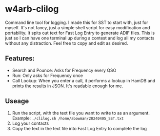 # w4arb-clilog
Command line tool for logging. I made this for SST to start with, just for myself. It's not fancy, just a simple shell script for easy modification and portability. It spits out text for Fast Log Entry to generate ADIF files. This is just so I can have one terminal up during a contest and log all my contacts without any distraction. Feel free to copy and edit as desired.

## Features:
- Search and Pounce: Asks for Frequency every QSO
- Run: Only asks for Frequency once
- Call Lookup: When you enter a call, it performs a lookup in HamDB and prints the results in JSON. It's readable enough for me.

## Useage
1. Run the script, with the text file you want to write to as an argument. Example: `./clilog.sh /home/abowman/20240405_SST.txt`
3. Log your contacts
4. Copy the text in the text file into Fast Log Entry to complete the log
